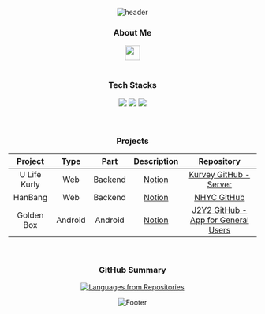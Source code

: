 <div align="center">

![header](https://capsule-render.vercel.app/api?type=waving&color=timeGradient&height=250&section=header&text=Lee%20HoYoon&fontSize=50&fontAlign=80&desc=Backend%20Developer&descSize=30&descAlign=75&descAlignY=30&animation=fadeIn)

### About Me
[<img src="https://img.shields.io/badge/Notion-000000?style=flat&logo=Notion&logoColor=white" height=30px>](https://lee-hoyoon.notion.site/Backend-Developer-f8ddd758257e417eb26d000843d582db)
</br></br>

### Tech Stacks
<img src="https://img.shields.io/badge/Java-007396?style=for-the-badge&logo=Java&logoColor=white"> <img src="https://img.shields.io/badge/Spring Boot-6DB33F?style=for-the-badge&logo=Spring%20Boot&logoColor=white"> <img src="https://img.shields.io/badge/MySQL-4479A1?style=for-the-badge&logo=MySQL&logoColor=white">
</br></br></br>

### Projects
|Project|Type|Part|Description|Repository|
|:--:|:--:|:--:|:--:|:--:|
|U Life Kurly|Web|Backend|[Notion](https://lee-hoyoon.notion.site/U-Life-Kurly-cd193dcb820147088547f82598c398ec)|[Kurvey GitHub - Server](https://github.com/Kurvey/Server)|
|HanBang|Web|Backend|[Notion](https://lee-hoyoon.notion.site/HanBang-da45226e49c043d4ad284a55072d9d89)|[NHYC GitHub](https://github.com/AhnHyeonho/NHYC)|
|Golden Box|Android|Android|[Notion](https://lee-hoyoon.notion.site/Golden-Box-735da60843bd45d3a3a5169206ebe91a)|[J2Y2 GitHub - App for General Users](https://github.com/J2Y2-GoldenBox/GoldenBox-GeneralPurposeVehicle)|
</br>

### GitHub Summary
[![Languages from Repositories](https://github-readme-stats.vercel.app/api/top-langs/?username=HoYoon-Lee&layout=compact&langs_count=8&theme=nord)](https://github.com/HoYoon-Lee)

![Footer](https://capsule-render.vercel.app/api?type=waving&color=timeGradient&height=120&section=footer)

</div>

